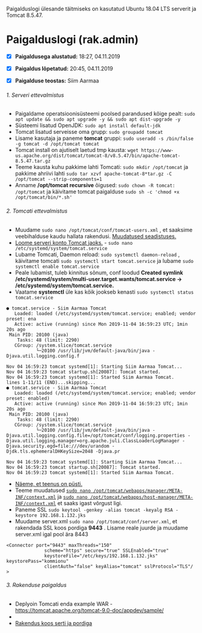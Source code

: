 Paigalduslogi ülesande täitmiseks on kasutatud Ubuntu 18.04 LTS serverit ja Tomcat 8.5.47.

# Paigalduslogi (rak.admin)


- [x] __Paigaldusega alustatud:__ 18:27, 04.11.2019
- [x] __Paigaldus lõpetatud:__ 20:45, 04.11.2019
- [x] __Paigalduse teostas:__ Siim Aarmaa


###### 1. Serveri ettevalmistus
- Paigaldame operatsioonisüsteemi poolsed parandused kõige pealt: `sudo apt update && sudo apt upgrade -y && sudo apt dist-upgrade -y`
- Süsteemi lisatud OpenJDK: `sudo apt install default-jdk`
- Tomcat lisatud serveisse oma grupp: `sudo groupadd tomcat`
- Lisame kasutaja ja paneme __tomcat__ gruppi: `sudo useradd -s /bin/false -g tomcat -d /opt/tomcat tomcat`
- Tomcat install on ajutiselt laetud tmp kausta: `wget https://www-us.apache.org/dist/tomcat/tomcat-8/v8.5.47/bin/apache-tomcat-8.5.47.tar.gz`
- Teeme kausta kuhu pakkime lahti Tomcati: `sudo mkdir /opt/tomcat` ja pakkime ahriivi lahti `sudo tar xzvf apache-tomcat-8*tar.gz -C /opt/tomcat --strip-components=1`
- Anname __/opt/tomcat recursive__ õigused: `sudo chown -R tomcat: /opt/tomcat` ja käivitame tomcat paigalduse `sudo sh -c 'chmod +x /opt/tomcat/bin/*.sh'`

###### 2. Tomcati ettevalmistus
- Muudame `sudo nano /opt/tomcat/conf/tomcat-users.xml` , et saaksime veebihalduse kaudu hallata rakendusi. [Muudatused seadistuses.](conf/tomcat-users.xml)
- [Loome serveri konto Tomcat jaoks.](conf/tomcat.service) - `sudo nano /etc/systemd/system/tomcat.service`
- Lubame Tomcati, Daemon reload: `sudo systemctl daemon-reload` , käivitame tomcati `sudo systemctl start tomcat.service` ja lubame `sudo systemctl enable tomcat.service`
- Peale lubamist, tuleb kinnitus sõnum, conf loodud __Created symlink /etc/systemd/system/multi-user.target.wants/tomcat.service → /etc/systemd/system/tomcat.service.__
- Vaatame __systemctl__ üle kas kõik jookseb kenasti `sudo systemctl status tomcat.service`
```
● tomcat.service - Siim Aarmaa Tomcat
   Loaded: loaded (/etc/systemd/system/tomcat.service; enabled; vendor preset: ena
   Active: active (running) since Mon 2019-11-04 16:59:23 UTC; 1min 20s ago
 Main PID: 20100 (java)
    Tasks: 48 (limit: 2290)
   CGroup: /system.slice/tomcat.service
           └─20100 /usr/lib/jvm/default-java/bin/java -Djava.util.logging.config.f

Nov 04 16:59:23 tomcat systemd[1]: Starting Siim Aarmaa Tomcat...
Nov 04 16:59:23 tomcat startup.sh[20087]: Tomcat started.
Nov 04 16:59:23 tomcat systemd[1]: Started Siim Aarmaa Tomcat.
lines 1-11/11 (END)...skipping...
● tomcat.service - Siim Aarmaa Tomcat
   Loaded: loaded (/etc/systemd/system/tomcat.service; enabled; vendor preset: enabled)
   Active: active (running) since Mon 2019-11-04 16:59:23 UTC; 1min 20s ago
 Main PID: 20100 (java)
    Tasks: 48 (limit: 2290)
   CGroup: /system.slice/tomcat.service
           └─20100 /usr/lib/jvm/default-java/bin/java -Djava.util.logging.config.file=/opt/tomcat/conf/logging.properties -Djava.util.logging.manager=org.apache.juli.ClassLoaderLogManager -Djava.security.egd=file:///dev/urandom -Djdk.tls.ephemeralDHKeySize=2048 -Djava.pr

Nov 04 16:59:23 tomcat systemd[1]: Starting Siim Aarmaa Tomcat...
Nov 04 16:59:23 tomcat startup.sh[20087]: Tomcat started.
Nov 04 16:59:23 tomcat systemd[1]: Started Siim Aarmaa Tomcat.
```
- [Näeme, et teenus on püsti.](screenshot/tomcatpüsti.png)
- Teeme muudatused [`sudo nano /opt/tomcat/webapps/manager/META-INF/context.xml`](conf/opt/tomcat/webapps/manager/META-INF/context.xml) ja [`sudo nano /opt/tomcat/webapps/host-manager/META-INF/context.xml`](conf/opt/tomcat/webapps/host-manager/META-INF/context.xml) et saaks igast võrgust ligi.
- Paneme SSL `sudo keytool -genkey -alias tomcat -keyalg RSA -keystore 192.168.1.132.jks`
- Muudame server.xml `sudo nano /opt/tomcat/conf/server.xml`, et rakendada SSL koos pordiga __9443__ . Lisame reale juurde ja muudame server.xml igal pool ära 8443
 ```
 <Connector port="9443" maxThreads="150"
               scheme="https" secure="true" SSLEnabled="true"
               keystoreFile="/etc/keys/192.168.1.132.jks" keystorePass="kommionu"
               clientAuth="false" keyAlias="tomcat" sslProtocol="TLS"/ >
```

###### 3. Rakenduse paigaldus
- Deplyoin Tomcati enda example WAR - https://tomcat.apache.org/tomcat-9.0-doc/appdev/sample/
- 
- [Rakendus koos serti ja pordiga](screenshot/rakendus.png)
